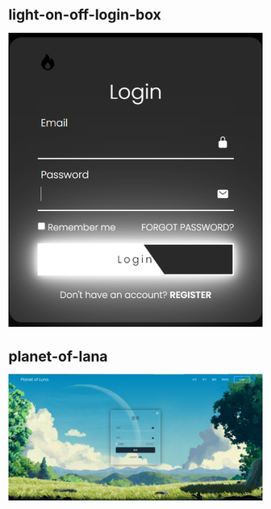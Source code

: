 # light-on-off-login-box

![snapshot.png](https://github.com/vvvviolet/html-css-js-portfolio/blob/main/light-on-off-login-box/snapshot.png?raw=true)

# planet-of-lana

![snapshot.png](https://github.com/vvvviolet/html-css-js-portfolio/blob/main/planet-of-lana/snapshot.png?raw=true)